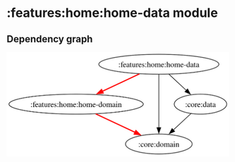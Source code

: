 # :features:home:home-data module
## Dependency graph
![Dependency graph](../../../docs/images/graphs/dep_graph_features_home_home_data.svg)
